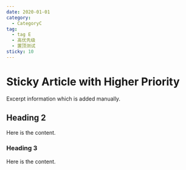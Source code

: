 ```yaml
---
date: 2020-01-01
category:
  - CategoryC
tag:
  - tag E
  - 高优先级
  - 置顶测试
sticky: 10
---
```


# Sticky Article with Higher Priority

Excerpt information which is added manually.

<!-- more -->

## Heading 2

Here is the content.

### Heading 3

Here is the content.
